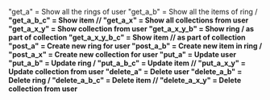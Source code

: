 "get_a" = Show all the rings of user <a>
"get_a_b" = Show all the items of ring <a>/<b>
"get_a_b_c" = Show item <a>/<b>/<c>
"get_a_x" = Show all collections from user <a>
"get_a_x_y" = Show collection <y> from user <a>
"get_a_x_y_b" = Show ring <a>/<b> as part of collection <y>
"get_a_x_y_b_c" = Show item <a>/<b>/<c> as part of collection <y>
"post_a" = Create new ring for user <a>
"post_a_b" = Create new item in ring <a>/<b>
"post_a_x" = Create new collection for user <a>
"put_a" = Update user <a>
"put_a_b" = Update ring <a>/<b>
"put_a_b_c" = Update item <a>/<b>/<c>
"put_a_x_y" = Update collection <y> from user <a>
"delete_a" = Delete user <a>
"delete_a_b" = Delete ring <a>/<b>
"delete_a_b_c" = Delete item <a>/<b>/<c>
"delete_a_x_y" = Delete collection <y> from user <a>

